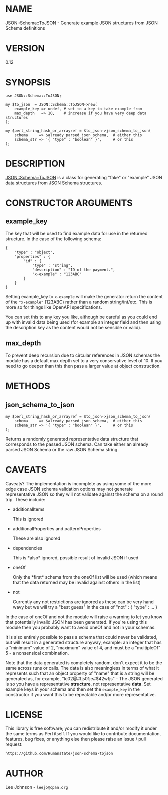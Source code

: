 # NAME

JSON::Schema::ToJSON - Generate example JSON structures from JSON Schema definitions

# VERSION

0.12

# SYNOPSIS

    use JSON::Schema::ToJSON;

    my $to_json  = JSON::Schema::ToJSON->new(
        example_key => undef, # set to a key to take example from
        max_depth   => 10,    # increase if you have very deep data structures
    );

    my $perl_string_hash_or_arrayref = $to_json->json_schema_to_json(
        schema     => $already_parsed_json_schema,  # either this
        schema_str => '{ "type" : "boolean" }',     # or this
    );

# DESCRIPTION

[JSON::Schema::ToJSON](https://metacpan.org/pod/JSON::Schema::ToJSON) is a class for generating "fake" or "example" JSON data
structures from JSON Schema structures.

# CONSTRUCTOR ARGUMENTS

## example\_key

The key that will be used to find example data for use in the returned structure. In
the case of the following schema:

    {
        "type" : "object",
        "properties" : {
            "id" : {
                "type" : "string",
                "description" : "ID of the payment.",
                "x-example" : "123ABC"
            }
        }
    }

Setting example\_key to `x-example` will make the generator return the content of
the `"x-example"` (123ABC) rather than a random string/int/etc. This is more so
for things like OpenAPI specifications.

You can set this to any key you like, although be careful as you could end up with
invalid data being used (for example an integer field and then using the description
key as the content would not be sensible or valid).

## max\_depth

To prevent deep recursion due to circular references in JSON schemas the module has
a default max depth set to a very conservative level of 10. If you need to go deeper
than this then pass a larger value at object construction.

# METHODS

## json\_schema\_to\_json

    my $perl_string_hash_or_arrayref = $to_json->json_schema_to_json(
        schema     => $already_parsed_json_schema,  # either this
        schema_str => '{ "type" : "boolean" }',     # or this
    );

Returns a randomly generated representative data structure that corresponds to the
passed JSON schema. Can take either an already parsed JSON Schema or the raw JSON
Schema string.

# CAVEATS

Caveats? The implementation is incomplete as using some of the more edge case JSON
schema validation options may not generate representative JSON so they will not
validate against the schema on a round trip. These include:

- additionalItems

    This is ignored

- additionalProperties and patternProperties

    These are also ignored

- dependencies

    This is \*also\* ignored, possible result of invalid JSON if used

- oneOf

    Only the \*first\* schema from the oneOf list will be used (which means
    that the data returned may be invalid against others in the list)

- not

    Currently any not restrictions are ignored as these can be very hand wavy
    but we will try a "best guess" in the case of "not" : { "type" : ... }

In the case of oneOf and not the module will raise a warning to let you know that
potentially invalid JSON has been generated. If you're using this module then you
probably want to avoid oneOf and not in your schemas.

It is also entirely possible to pass a schema that could never be validated, but
will result in a generated structure anyway, example: an integer that has a "minimum"
value of 2, "maximum" value of 4, and must be a "multipleOf" 5 - a nonsensical
combination.

Note that the data generated is completely random, don't expect it to be the same
across runs or calls. The data is also meaningless in terms of what it represents
such that an object property of "name" that is a string will be generated as, for
example, "kj02@#fjs01je#$42wfjs" - The JSON generated is so you have a representative
**structure**, not representative **data**. Set example keys in your schema and then
set the `example_key` in the constructor if you want this to be repeatable and/or
more representative.

# LICENSE

This library is free software; you can redistribute it and/or modify it under
the same terms as Perl itself. If you would like to contribute documentation,
features, bug fixes, or anything else then please raise an issue / pull request:

    https://github.com/Humanstate/json-schema-tojson

# AUTHOR

Lee Johnson - `leejo@cpan.org`
